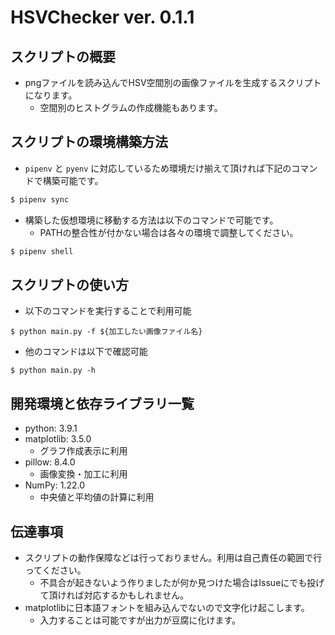 # HSVChecker ver. 0.1.1

## スクリプトの概要

- pngファイルを読み込んでHSV空間別の画像ファイルを生成するスクリプトになります。
  - 空間別のヒストグラムの作成機能もあります。
  
## スクリプトの環境構築方法

- `pipenv` と `pyenv` に対応しているため環境だけ揃えて頂ければ下記のコマンドで構築可能です。

``` bash
$ pipenv sync
```

- 構築した仮想環境に移動する方法は以下のコマンドで可能です。
  - PATHの整合性が付かない場合は各々の環境で調整してください。

``` bash
$ pipenv shell
```

## スクリプトの使い方

- 以下のコマンドを実行することで利用可能

```
$ python main.py -f ${加工したい画像ファイル名}
```

- 他のコマンドは以下で確認可能

```
$ python main.py -h
```

## 開発環境と依存ライブラリ一覧

- python: 3.9.1
- matplotlib: 3.5.0
  - グラフ作成表示に利用
- pillow: 8.4.0
  - 画像変換・加工に利用
- NumPy: 1.22.0
  - 中央値と平均値の計算に利用

## 伝達事項

- スクリプトの動作保障などは行っておりません。利用は自己責任の範囲で行ってください。
  - 不具合が起きないよう作りましたが何か見つけた場合はIssueにでも投げて頂ければ対応するかもしれません。
- matplotlibに日本語フォントを組み込んでないので文字化け起こします。
  - 入力することは可能ですが出力が豆腐に化けます。
